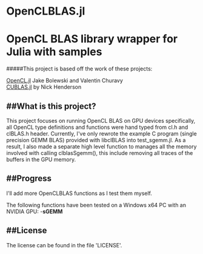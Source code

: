 # OpenCLBLAS.jl
OpenCL BLAS library wrapper for Julia with samples
============================

#####This project is based off the work of these projects:

[OpenCL.jl](https://github.com/JuliaGPU/OpenCL.jl) Jake Bolewski and Valentin Churavy  
[CUBLAS.jl](https://github.com/JuliaGPU/CUBLAS.jl) by Nick Henderson

##What is this project?
----------------------------

This project focuses on running OpenCL BLAS on GPU devices specifically, all OpenCL type definitions and functions were hand typed from cl.h and clBLAS.h header.
Currently, I've only rewrote the example C program (single precision GEMM BLAS) provided with libclBLAS into test_sgemm.jl.
As a result, I also made a separate high level function to manages all the memory involved with calling clblasSgemm(), this include removing all traces of the buffers in the GPU memory.

##Progress
----------------------------

I'll add more OpenCLBLAS functions as I test them myself.

The following functions have been tested on a Windows x64 PC with an NVIDIA GPU:
-**sGEMM**

##License
----------------------------

The license can be found in the file 'LICENSE'.